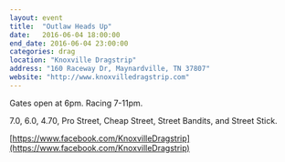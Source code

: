 ```yaml
---
layout: event
title:  "Outlaw Heads Up"
date:   2016-06-04 18:00:00
end_date: 2016-06-04 23:00:00
categories: drag
location: "Knoxville Dragstrip"
address: "160 Raceway Dr, Maynardville, TN 37807"
website: "http://www.knoxvilledragstrip.com"
---
```


Gates open at 6pm. Racing 7-11pm.

7.0, 6.0, 4.70, Pro Street, Cheap Street, Street Bandits, and Street Stick. 

[https://www.facebook.com/KnoxvilleDragstrip](https://www.facebook.com/KnoxvilleDragstrip)
